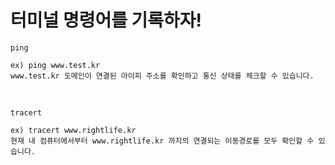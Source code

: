 # 터미널 명령어를 기록하자!

```
ping
```
```
ex) ping www.test.kr
www.test.kr 도메인이 연결된 아이피 주소를 확인하고 통신 상태를 체크할 수 있습니다.
```

<br/>

```
tracert
```
```
ex) tracert www.rightlife.kr
현재 내 컴퓨터에서부터 www.rightlife.kr 까지의 연결되는 이동경로를 모두 확인할 수 있습니다.
```

<br/>